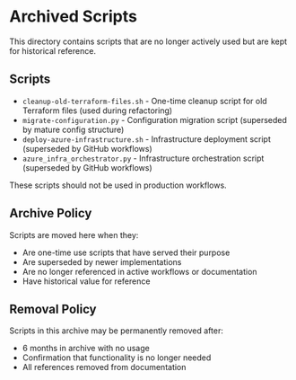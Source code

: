 # Archived Scripts

This directory contains scripts that are no longer actively used but are kept for historical reference.

## Scripts

- `cleanup-old-terraform-files.sh` - One-time cleanup script for old Terraform files (used during refactoring)
- `migrate-configuration.py` - Configuration migration script (superseded by mature config structure)
- `deploy-azure-infrastructure.sh` - Infrastructure deployment script (superseded by GitHub workflows)
- `azure_infra_orchestrator.py` - Infrastructure orchestration script (superseded by GitHub workflows)

These scripts should not be used in production workflows.

## Archive Policy

Scripts are moved here when they:
- Are one-time use scripts that have served their purpose
- Are superseded by newer implementations
- Are no longer referenced in active workflows or documentation
- Have historical value for reference

## Removal Policy

Scripts in this archive may be permanently removed after:
- 6 months in archive with no usage
- Confirmation that functionality is no longer needed
- All references removed from documentation
